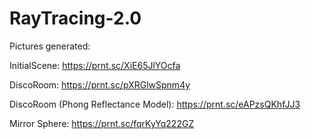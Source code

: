 # RayTracing-2.0
Pictures generated:

InitialScene: https://prnt.sc/XiE65JlYOcfa

DiscoRoom: https://prnt.sc/pXRGlwSpnm4y 

DiscoRoom (Phong Reflectance Model): https://prnt.sc/eAPzsQKhfJJ3

Mirror Sphere: https://prnt.sc/fqrKyYq222GZ

